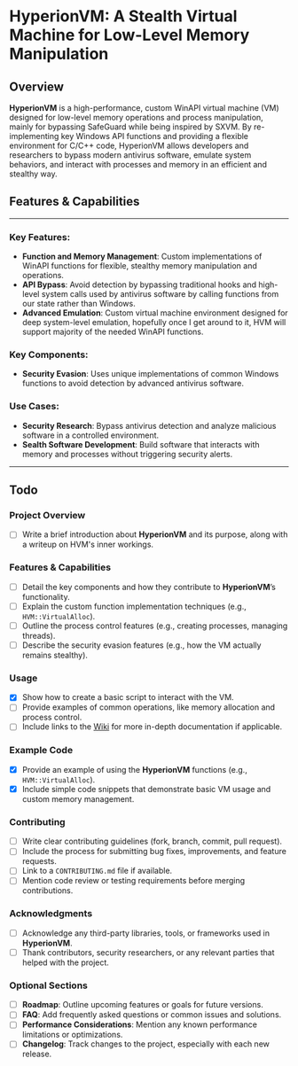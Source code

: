 # **HyperionVM**: A Stealth Virtual Machine for Low-Level Memory Manipulation

## Overview

**HyperionVM** is a high-performance, custom WinAPI virtual machine (VM) designed for low-level memory operations and process manipulation, mainly for bypassing SafeGuard while being inspired by SXVM. By re-implementing key Windows API functions and providing a flexible environment for C/C++ code, HyperionVM allows developers and researchers to bypass modern antivirus software, emulate system behaviors, and interact with processes and memory in an efficient and stealthy way.

## Features & Capabilities

---
### Key Features:
- **Function and Memory Management**: Custom implementations of WinAPI functions for flexible, stealthy memory manipulation and operations.
- **API Bypass**: Avoid detection by bypassing traditional hooks and high-level system calls used by antivirus software by calling functions from our state rather than Windows.
- **Advanced Emulation**: Custom virtual machine environment designed for deep system-level emulation, hopefully once I get around to it, HVM will support majority of the needed WinAPI functions.

### Key Components:
- **Security Evasion**: Uses unique implementations of common Windows functions to avoid detection by advanced antivirus software.

### Use Cases:
- **Security Research**: Bypass antivirus detection and analyze malicious software in a controlled environment.
- **Sealth Software Development**: Build software that interacts with memory and processes without triggering security alerts.
---

## Todo

### Project Overview
- [ ] Write a brief introduction about **HyperionVM** and its purpose, along with a writeup on HVM's inner workings.

### Features & Capabilities
- [ ] Detail the key components and how they contribute to **HyperionVM**’s functionality.
- [ ] Explain the custom function implementation techniques (e.g., `HVM::VirtualAlloc`).
- [ ] Outline the process control features (e.g., creating processes, managing threads).
- [ ] Describe the security evasion features (e.g., how the VM actually remains stealthy).

### Usage
- [x] Show how to create a basic script to interact with the VM.
- [ ] Provide examples of common operations, like memory allocation and process control.
- [ ] Include links to the [Wiki](#) for more in-depth documentation if applicable.

### Example Code
- [x] Provide an example of using the **HyperionVM** functions (e.g., `HVM::VirtualAlloc`).
- [x] Include simple code snippets that demonstrate basic VM usage and custom memory management.

### Contributing
- [ ] Write clear contributing guidelines (fork, branch, commit, pull request).
- [ ] Include the process for submitting bug fixes, improvements, and feature requests.
- [ ] Link to a `CONTRIBUTING.md` file if available.
- [ ] Mention code review or testing requirements before merging contributions.

### Acknowledgments
- [ ] Acknowledge any third-party libraries, tools, or frameworks used in **HyperionVM**.
- [ ] Thank contributors, security researchers, or any relevant parties that helped with the project.

### Optional Sections
- [ ] **Roadmap**: Outline upcoming features or goals for future versions.
- [ ] **FAQ**: Add frequently asked questions or common issues and solutions.
- [ ] **Performance Considerations**: Mention any known performance limitations or optimizations.
- [ ] **Changelog**: Track changes to the project, especially with each new release.
